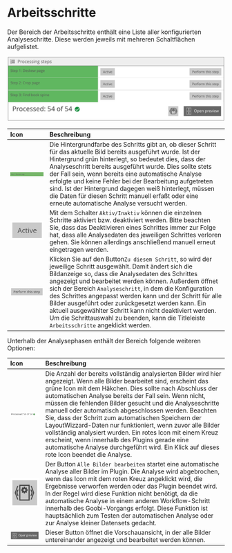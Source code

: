 # Arbeitsschritte

Der Bereich der Arbeitsschritte enthält eine Liste aller konfigurierten Analyseschritte. Diese werden jeweils mit mehreren Schaltflächen aufgelistet.

![Arbeitsschritte der jeweiligen Analysephasen](../../../../.gitbook/assets/intranda_step_crop_53.png)

| Icon | Beschreibung |
| :--- | :--- |
| ![](../../../../.gitbook/assets/intranda_step_crop_24.png) | Die Hintergrundfarbe des Schritts gibt an, ob dieser Schritt für das aktuelle Bild bereits ausgeführt wurde. Ist der Hintergrund grün hinterlegt, so bedeutet dies, dass der Analyseschritt bereits ausgeführt wurde. Dies sollte stets der Fall sein, wenn bereits eine automatische Analyse erfolgte und keine Fehler bei der Bearbeitung aufgetreten sind. Ist der Hintergrund  dagegen weiß hinterlegt, müssen die Daten für diesen Schritt manuell erfaßt oder eine erneute automatische Analyse versucht werden. |
| ![](../../../../.gitbook/assets/intranda_step_crop_25.png) | Mit dem Schalter `Aktiv/Inaktiv` können die einzelnen Schritte aktiviert bzw. deaktiviert werden. Bitte beachten Sie, dass das Deaktivieren eines Schrittes immer zur Folge hat, dass alle Analysedaten des jeweiligen Schrittes verloren gehen. Sie können allerdings anschließend manuell erneut eingetragen werden. |
| ![](../../../../.gitbook/assets/intranda_step_crop_26.png) | Klicken Sie auf den Button`Zu diesem Schritt`, so wird der  jeweilige Schritt ausgewählt. Damit ändert sich die Bildanzeige so, dass die Analysedaten des Schrittes angezeigt und bearbeitet werden können. Außerdem öffnet sich der Bereich `Analyseschritt`, in dem die Konfiguration des Schrittes angepasst werden kann und der Schritt für alle Bilder ausgeführt oder zurückgesetzt werden kann. Ein aktuell ausgewählter Schritt kann nicht deaktiviert werden. Um die Schrittauswahl zu beenden, kann   die Titleleiste `Arbeitsschritte` angeklickt werden. |

Unterhalb der Analysephasen enthält der Bereich folgende weiteren Optionen:

| Icon | Beschreibung |
| :--- | :--- |
| ![](../../../../.gitbook/assets/intranda_step_crop_29.png) | Die Anzahl der bereits vollständig analysierten Bilder wird hier angezeigt. Wenn alle Bilder bearbeitet sind, erscheint das grüne Icon mit dem Häkchen. Dies sollte nach Abschluss der automatischen Analyse bereits der Fall sein. Wenn nicht, müssen die fehlenden Bilder gesucht und die Analyseschritte manuell oder automatisch abgeschlossen werden. Beachten Sie, dass der Schritt zum automatischen Speichern der LayoutWizzard-Daten nur funktioniert, wenn zuvor alle Bilder vollständig analysiert wurden. Ein rotes Icon mit einem Kreuz erscheint, wenn innerhalb des Plugins gerade eine automatische Analyse durchgeführt wird. Ein Klick auf dieses rote Icon beendet die Analyse. |
| ![](../../../../.gitbook/assets/intranda_step_crop_28.png) | Der Button `Alle Bilder bearbeiten` startet eine automatische Analyse aller Bilder im Plugin. Die Analyse wird abgebrochen, wenn das Icon mit dem roten Kreuz angeklickt wird, die Ergebnisse verworfen werden oder das Plugin beendet wird. In der Regel wird diese Funktion nicht benötigt, da die automatische Analyse in einem anderen Workflow-Schritt innerhalb des Goobi-Vorgangs erfolgt. Diese Funktion ist hauptsächlich zum Testen der automatischen Analyse oder zur Analyse kleiner Datensets gedacht. |
| ![](../../../../.gitbook/assets/intranda_step_crop_27.png) | Dieser Button öffnet die Vorschauansicht, in der alle Bilder untereinander angezeigt und bearbeitet werden können. |

